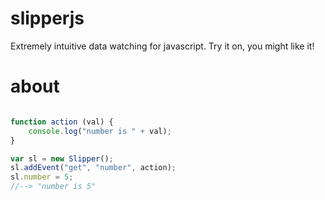 slipperjs
=========

Extremely intuitive data watching for javascript.  Try it on, you might like it!


about
=====

```javascript

function action (val) {
	console.log("number is " + val);
}

var sl = new Slipper();
sl.addEvent("get", "number", action);
sl.number = 5;
//--> "number is 5"

```
